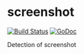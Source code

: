 # screenshot

[![Build Status](https://travis-ci.org/lelenanam/screenshot.svg?branch=master)](https://travis-ci.org/lelenanam/screenshot)
[![GoDoc](https://godoc.org/github.com/lelenanam/screenshot?status.svg)](https://godoc.org/github.com/lelenanam/screenshot)

Detection of screenshot 
